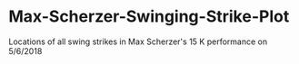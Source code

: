 # Max-Scherzer-Swinging-Strike-Plot
Locations of all swing strikes in Max Scherzer's 15 K performance on 5/6/2018

